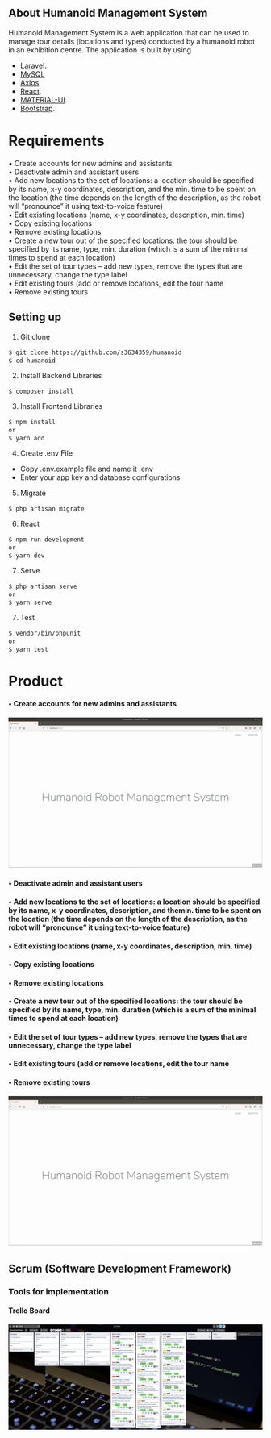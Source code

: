 
## About Humanoid Management System

Humanoid Management System is a web application that can be used to manage tour details (locations and types) conducted by a humanoid robot in an exhibition centre. The application is built by using

- [Laravel](https://laravel.com/).
- [MySQL](https://www.mysql.com/)
- [Axios](https://github.com/axios/axios).
- [React](https://reactjs.org/).
- [MATERIAL-UI](https://material-ui.com/).
- [Bootstrap](https://getbootstrap.com/).

# Requirements
• Create accounts for new admins and assistants</br>
• Deactivate admin and assistant users</br>
• Add new locations to the set of locations: a location should be specified by its name, x-y coordinates, description, and the
min. time to be spent on the location (the time depends on the length of the description, as the robot will “pronounce” it
using text-to-voice feature)</br>
• Edit existing locations (name, x-y coordinates, description, min. time)</br>
• Copy existing locations</br>
• Remove existing locations</br>
• Create a new tour out of the specified locations: the tour should be specified by its name, type, min. duration (which is a
sum of the minimal times to spend at each location)</br>
• Edit the set of tour types – add new types, remove the types that are unnecessary, change the type label</br>
• Edit existing tours (add or remove locations, edit the tour name</br>
• Remove existing tours</br>

## Setting up

1. Git clone
```
$ git clone https://github.com/s3634359/humanoid
$ cd humanoid
```

2. Install Backend Libraries
```
$ composer install
```

3. Install Frontend Libraries
```
$ npm install
or
$ yarn add
```

4. Create .env File
- Copy .env.example file and name it .env
- Enter your app key and database configurations

5. Migrate
```
$ php artisan migrate
```

6. React 
```
$ npm run development
or
$ yarn dev
```

7. Serve
```
$ php artisan serve
or
$ yarn serve
```

7. Test
```
$ vendor/bin/phpunit
or
$ yarn test
```

# Product
#### • Create accounts for new admins and assistants
![Alt Text](readme/gif/register.gif "Product Demo")

#### • Deactivate admin and assistant users
#### • Add new locations to the set of locations: a location should be specified by its name, x-y coordinates, description, and themin. time to be spent on the location (the time depends on the length of the description, as the robot will “pronounce” it using text-to-voice feature)
#### • Edit existing locations (name, x-y coordinates, description, min. time)
#### • Copy existing locations
#### • Remove existing locations
#### • Create a new tour out of the specified locations: the tour should be specified by its name, type, min. duration (which is a sum of the minimal times to spend at each location)
#### • Edit the set of tour types – add new types, remove the types that are unnecessary, change the type label
#### • Edit existing tours (add or remove locations, edit the tour name
#### • Remove existing tours</br>

![Alt Text](readme/gif/register.gif "Product Demo")


## Scrum (Software Development Framework)
### Tools for implementation
#### Trello Board
![Alt text](readme/trello-humanoid.png?raw=true "Trello Board")